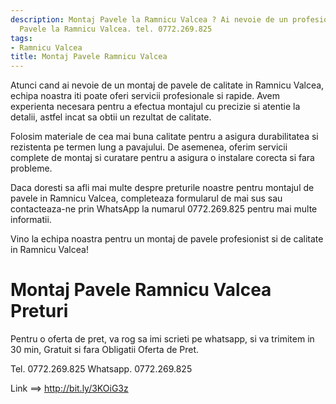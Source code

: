 ```yaml
---
description: Montaj Pavele la Ramnicu Valcea ? Ai nevoie de un profesionist in Montaj
  Pavele la Ramnicu Valcea. tel. 0772.269.825
tags:
- Ramnicu Valcea
title: Montaj Pavele Ramnicu Valcea
---
```



Atunci cand ai nevoie de un montaj de pavele de calitate in Ramnicu Valcea, echipa noastra iti poate oferi servicii profesionale si rapide. Avem experienta necesara pentru a efectua montajul cu precizie si atentie la detalii, astfel incat sa obtii un rezultat de calitate.

Folosim materiale de cea mai buna calitate pentru a asigura durabilitatea si rezistenta pe termen lung a pavajului. De asemenea, oferim servicii complete de montaj si curatare pentru a asigura o instalare corecta si fara probleme.

Daca doresti sa afli mai multe despre preturile noastre pentru montajul de pavele in Ramnicu Valcea, completeaza formularul de mai sus sau contacteaza-ne prin WhatsApp la numarul 0772.269.825 pentru mai multe informatii.

Vino la echipa noastra pentru un montaj de pavele profesionist si de calitate in Ramnicu Valcea!

# Montaj Pavele Ramnicu Valcea Preturi
Pentru o oferta de pret, va rog sa imi scrieti pe whatsapp, si va trimitem in 30 min, Gratuit si fara Obligatii Oferta de Pret.

Tel. 0772.269.825
Whatsapp. 0772.269.825

Link ==> http://bit.ly/3KOiG3z